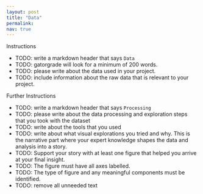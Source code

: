 ```yaml
---
layout: post
title: "Data"
permalink:
nav: true
---
```


Instructions

- TODO: write a markdown header that says `Data`
- TODO: gatorgrade will look for a minimum of 200 words.
- TODO: please write about the data used in your project.
- TODO: include information about the raw data that is relevant
  to your project.

Further Instructions

- TODO: write a markdown header that says `Processing`
- TODO: please write about the data processing and exploration
  steps that you took with the dataset
- TODO: write about the tools that you used
- TODO: write about what visual explorations you tried and why.
  This is the narrative part where your expert knowledge shapes
  the data and analysis into a story.
- TODO: Support your story with at least one figure that helped
  you arrive at your final insight.
- TODO: The figure must have all axes labelled.
- TODO: The type of figure and any meaningful components must be identified.
- TODO: remove all unneeded text
